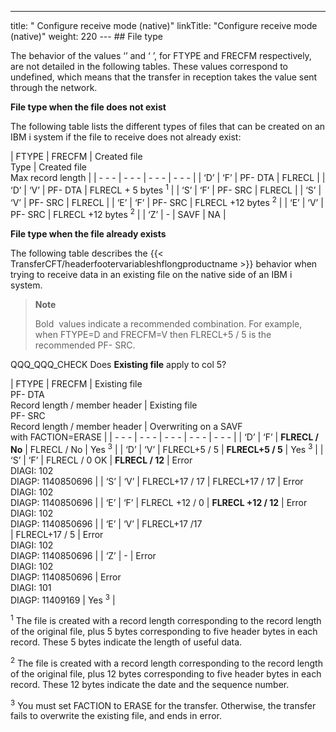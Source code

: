 ---
title: " Configure receive mode (native)"
linkTitle: "Configure receive mode (native)"
weight: 220
--- ## File type

The behavior of the values ‘’ and ‘ ’, for FTYPE and FRECFM respectively, are not detailed in the following tables. These values correspond to undefined, which means that the transfer in reception takes the value sent through the network. 

****File type when the file does not exist****

The following table lists the different types of files that can be created on an IBM i system if the file to receive does not already exist:

| FTYPE  | FRECFM  | Created file<br /> Type  | Created file<br /> Max record length  |
| - - - | - - - | - - - | - - - |
| ‘D’ | ‘F’ | PF- DTA  | FLRECL |
| ‘D’  | ‘V’ | PF- DTA | FLRECL + 5 bytes <sup>1</sup> |
| ‘S’ | ‘F’ | PF- SRC | FLRECL |
| ‘S’  | ‘V’ | PF- SRC | FLRECL |
| ‘E’ | ‘F’ | PF- SRC | FLRECL +12 bytes <sup>2</sup> |
| ‘E’  | ‘V’ | PF- SRC | FLRECL +12 bytes <sup>2</sup> |
| ‘Z’ | - | SAVF | NA |

****File type when the file already exists****

The following table describes the {{< TransferCFT/headerfootervariableshflongproductname  >}} behavior when trying to receive data in an existing file on the native side of an IBM i system.

> **Note**
>
> Bold  values indicate a recommended combination. For example, when FTYPE=D and FRECFM=V then FLRECL+5 / 5 is the recommended PF- SRC.

QQQ_QQQ_CHECK Does **Existing file** apply to col 5?

|  FTYPE  |  FRECFM  | Existing file<br /> PF- DTA<br/> Record length / member header | Existing file<br /> PF- SRC<br/> Record length / member header | Overwriting on a SAVF<br/> with FACTION=ERASE |
| - - - | - - - | - - - | - - - | - - - |
| ‘D’ | ‘F’ | **FLRECL / No** | FLRECL / No | Yes <sup>3</sup> |
| ‘D’  | ‘V’ | FLRECL+5 / 5 | **FLRECL+5 / 5** | Yes <sup>3</sup> |
| ‘S’ | ‘F’ | FLRECL / 0 OK | **FLRECL / 12** | Error<br/> DIAGI: 102<br/> DIAGP: 1140850696 |
| ‘S’  | ‘V’ | FLRECL+17 / 17 | FLRECL+17 / 17 | Error<br/> DIAGI: 102<br/> DIAGP: 1140850696 |
| ‘E’ | ‘F’ | FLRECL +12 / 0 | **FLRECL +12 / 12** | Error<br/> DIAGI: 102<br/> DIAGP: 1140850696 |
| ‘E’ | ‘V’ | FLRECL+17 /17<br/>  | FLRECL+17 / 5 | Error<br/> DIAGI: 102<br/> DIAGP: 1140850696 |
| ‘Z’ | - | Error<br/> DIAGI: 102<br/> DIAGP: 1140850696 | Error<br/> DIAGI: 101<br/> DIAGP: 11409169 | Yes <sup>3</sup> |

<sup>1</sup> The file is created with a record length corresponding to the record length of the original file, plus 5 bytes corresponding to five header bytes in each record. These 5 bytes indicate the length of useful data.

<sup>2</sup> The file is created with a record length corresponding to the record length of the original file, plus 12 bytes corresponding to five header bytes in each record. These 12 bytes indicate the date and the sequence number.

<sup>3</sup> You must set FACTION to ERASE for the transfer. Otherwise, the transfer fails to overwrite the existing file, and ends in error.
